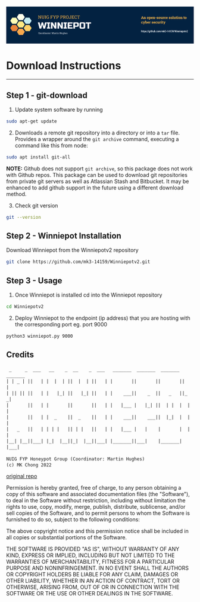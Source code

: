 ![banner](https://github.com/mk3-14159/Winniepotv2/blob/master/banner/README_Banner.png)

# Download Instructions  
---

## Step 1 - git-download

1. Update system software by running

```sh
sudo apt-get update
```

2. Downloads a remote git repository into a directory or into a `tar` file. Provides a wrapper around the `git archive` command, executing a command like this from node:

```sh
sudo apt install git-all
```

**NOTE:** Github does not support `git archive`, so this package does not work with Github repos. This package can be used to download git repositories from private git servers as well as Atlassian Stash and Bitbucket. It may be enhanced to add github support in the future using a different download method.

3. Check git version 

```sh
git --version 
```

## Step 2 - Winniepot Installation

Download Winniepot from the Winniepotv2 repository

```sh
git clone https://github.com/mk3-14159/Winniepotv2.git
```

## Step 3 - Usage 

1. Once Winniepot is installed cd into the Winniepot repository

```sh
cd Winniepotv2
```

2. Deploy Winniepot to the endpoint (ip address) that you are hosting with the corresponding port eg. port 9000

```sh
python3 winniepot.py 9000
```



## Credits

```
 _     _  ___   __    _  __    _  ___   _______  _______  _______  _______
| | _ | ||   | |  |  | ||  |  | ||   | |       ||       ||       ||       |
| || || ||   | |   |_| ||   |_| ||   | |    ___||    _  ||   _   ||_     _|
|       ||   | |       ||       ||   | |   |___ |   |_| ||  | |  |  |   |  
|       ||   | |  _    ||  _    ||   | |    ___||    ___||  |_|  |  |   |  
|   _   ||   | | | |   || | |   ||   | |   |___ |   |    |       |  |   |  
|__| |__||___| |_|  |__||_|  |__||___| |_______||___|    |_______|  |___|  

NUIG FYP Honeypot Group (Coordinator: Martin Hughes) 
(c) MK Chong 2022
```
[original repo](https://github.com/mk3-14159/Winnie)

Permission is hereby granted, free of charge, to any person obtaining a copy of this software and associated documentation files (the "Software"), to deal in the Software without restriction, including without limitation the rights to use, copy, modify, merge, publish, distribute, sublicense, and/or sell copies of the Software, and to permit persons to whom the Software is furnished to do so, subject to the following conditions:

The above copyright notice and this permission notice shall be included in all copies or substantial portions of the Software.

THE SOFTWARE IS PROVIDED "AS IS", WITHOUT WARRANTY OF ANY KIND, EXPRESS OR IMPLIED, INCLUDING BUT NOT LIMITED TO THE WARRANTIES OF MERCHANTABILITY, FITNESS FOR A PARTICULAR PURPOSE AND NONINFRINGEMENT. IN NO EVENT SHALL THE AUTHORS OR COPYRIGHT HOLDERS BE LIABLE FOR ANY CLAIM, DAMAGES OR OTHER LIABILITY, WHETHER IN AN ACTION OF CONTRACT, TORT OR OTHERWISE, ARISING FROM, OUT OF OR IN CONNECTION WITH THE SOFTWARE OR THE USE OR OTHER DEALINGS IN THE SOFTWARE.
 
